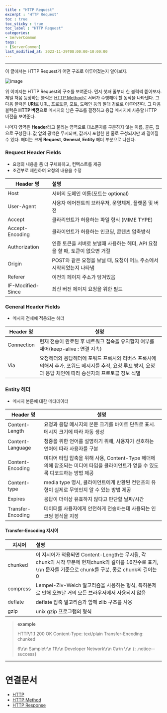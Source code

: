 ```yaml
---
title : "HTTP Request"
excerpt : "HTTP Request"
toc : true
toc_sticky : true
toc_label : "HTTP Request"
categories:
- ServerCommon
tags:
- [ServerCommon]
last_modified_at: 2023-11-29T08:00:00-10:00:00
---
```

  
---
  
 이 글에서는 HTTP Request가 어떤 구조로 이루어졌는지 알아보자.
  
![image](../../assets/images/HTTPRequest.png)

 위 이미지는 HTTP Request의 구조를 보여준다. 먼저 첫째 줄부터 한 블럭씩 뜯어보자. 제일 처음 등장하는 블럭은 [HTTP Method](../../servercommon/servercommon-HTTP-Method)로 서버가 수행해야 할 동작을 나타낸다. 그 다음 블럭은 **URI**로 URL, 프로토콜, 포트, 도메인 등의 절대 경로로 이루어진다. 그 다음 블럭은 **HTTP 버전**으로 메시지의 남은 구조를 결정하고 응답 메시지에 사용할 HTTP 버전을 보여준다.
 
 나머지 영역은 **Header**라고 불리는 영역으로 대소문자를 구분하지 않는 이름, 콜론, 값으로 구성된다. 값 앞의 공백은 무시되며, 값까지 포함한 한 줄로 구성되지만 꽤 길어질 수 있다. 헤더는 크게 **Request**, **General**, **Entity** 헤더 부분으로 나뉜다.
  
### Request Header Fields
- 요청의 내용을 좀 더 구체화하고, 컨텍스트를 제공
- 조건부로 제한하여 요청의 내용을 수정

| Header 명          | 설명                                              |
| ----------------- | :---------------------------------------------- |
| Host              | 서버의 도메인 이름(포트는 optional)                        |
| User-Agent        | 사용자 에어전트의 브라우저, 운영체제, 플랫폼 및 버전                  |
| Accept            | 클라리언트가 허용하는 파일 형식 (MIME TYPE)                   |
| Accept-Encoding   | 클라이언트가 허용하는 인코딩, 콘텐츠 압축방식                       |
| Authorization     | 인증 토큰을 서버로 보낼때 사용하는 헤더, API 요청을 할 때, 토큰이 없으면 거절 |
| Origin            | POST와 같은 요청을 보낼 때, 요청이 어느 주소에서 시작되었는지 나타냄       |
| Referer           | 이전의 페이지 주소가 담겨있음                                |
| IF-Modified-Since | 최신 버전 페이지 요청을 위한 필드                             |
  
### General Header Fields
- 메시지 전체에 적용되는 헤더

| Header 명   | 설명                                                                                         |
| ---------- | ------------------------------------------------------------------------------------------ |
| Connection | 현재 전송이 완료된 후 네트워크 접속을 유지할지 여부를 제어(keep-alive : 연결 지속)                                      |
| Via        | 요청헤더와 응답헤더에 포워드 프록시와 리버스 프록시에 의해서 추가. 포워드 메시지를 추적, 요청 루프 방지, 요청과 응답 체인에 따라 송신자의 프로토콜 정보 식별 |
  
### Entity 헤더
- 메시지 본문에 대한 메타데이터

| Header 명 | 설명 |
| ---- | ---- |
| Content-Length | 요청과 응답 메시지의 본문 크기를 바이트 단위로 표시. 메시지 크기에 따라 자동 생성 |
| Content-Language | 청중을 위한 언어를 설명하기 위해, 사용자가 선호하는 언어에 따라 사용자를 구분 |
| Content-Encoding | 미디어 타입 압축을 위해 사용, Content-Type 헤더에 의해 참조되는 미디어 타입을 클라이언트가 얻을 수 있도록 디코드하는 방법 제공 |
| Content-type | media type 명시, 클라이언트에게 반환된 컨턴츠의 유형이 실제로 무엇인지 알 수 있는 방법 제공 |
| Expires | 응답이 더이상 유효하지 않다고 판단할 날짜/시간 |
| Transfer-Encoding | 데이터를 사용자에게 안전하게 전송하는데 사용되는 인코딩 형식을 지정 |
  
#### Transfer-Encoding 지시어
  
| 지시어   | 설명                                                                                                                                                            |
| -------- |:--------------------------------------------------------------------------------------------------------------------------------------------------------------- |
| chunked  | 이 지시어가 적용되면 Content-Length는 무시됨, 각 chunk의 시작 부분에 현재chunk의 길이를 16진수로 표기, \r\n 문자를 기준으로 chunk를 구분, 종료 chunk의 길이는 0 |
| compress | Lempel-Ziv-Welch 알고리즘을 사용하는 형식, 특허문제로 인해 오늘날 거의 모든 브라우저에서 사용되지 않음                                                          |
| deflate  | deflate 압축 알고리즘과 함께 zlib 구조를 사용                                                                                                                   |
| gzip     | unix gzip 프로그램의 형식                                                                                                                                       |

> **example**
>
> HTTP/1.1 200 OK
> Content-Type: text/plain
> Transfer-Encoding: chunked
>
> 6\r\n
> Sample\r\n
> 11\r\n
> Developer Network\r\n
> 0\r\n
> \r\n 
{: .notice--success}  

---
  
# 연결문서
- [HTTP](../../servercommon/servercommon-HTTP)
- [HTTP Method](../../servercommon/servercommon-HTTP-Method)
- [HTTP Response](../../servercommon/servercommon-HTTP-Response)